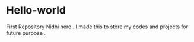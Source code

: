 # Hello-world
First Repository
Nidhi here .
I made this to store my codes and projects for future purpose . 
